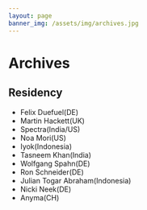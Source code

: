 ```yaml
---
layout: page
banner_img: /assets/img/archives.jpg
---
```


# Archives

## Residency

- Felix Duefuel(DE)
- Martin Hackett(UK)
- Spectra(India/US)
- Noa Mori(US)
- Iyok(Indonesia)
- Tasneem Khan(India)
- Wolfgang Spahn(DE)
- Ron Schneider(DE)
- Julian Togar Abraham(Indonesia)
- Nicki Neek(DE)
- Anyma(CH)
